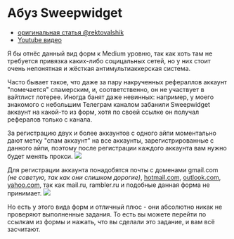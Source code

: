# Абуз Sweepwidget
- [оригинальная статья @rektovalshik](https://telegra.ph/Metodichka-po-multiakkingu-11-12)
- [Youtube видео](https://youtu.be/WS9-_p9A6Xs)

Я бы отнёс данный вид форм к Medium уровню, так как хоть там не требуется привязка каких-либо социцальных сетей, но у них стоит очень непонятная и жёсткая антимультиаккерская система.

Часто бывает такое, что даже за пару накрученных рефераллов аккаунт "помечается" спамерским, и, соответственно, он не участвует в вайтлист лотерее. Иногда банят даже невинных: например, у моего знакомого с небольшим Телеграм каналом забанили Sweepwidget аккаунт на какой-то из форм, хотя по своей ссылке он получал рефералов только с канала.  

За регистрацию двух и более аккаунтов с одного айпи моментально дают метку "спам аккаунт" на все аккаунты, зарегистрированные с данного айпи, поэтому после регистрации каждого аккаунта вам нужно будет менять прокси.
![](https://telegra.ph/file/260118683d4496f37ba47.png)

Для регистрации аккаунта понадобятся почты с доменами gmail.com _(не советую, так как они слишком дорогие)_, [hotmail.com](https://outlook.live.com/owa/), [outlook.com](https://outlook.live.com/owa/), [yahoo.com](https://www.yahoo.com/), так как mail.ru, rambler.ru и подобные данная форма не принимает.
![](https://telegra.ph/file/e32fcd1d3d19f4ebbff74.png)

Но есть у этого вида форм и отличный плюс - они абсолютно никак не проверяют выполненные задания. То есть вы можете перейти по ссылкам из формы и нажать, что вы сделали это задание, и вам всё засчитают.